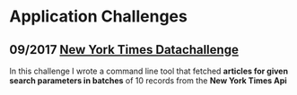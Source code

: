 # Application Challenges

## 09/2017 [New York Times Datachallenge](https://github.com/sabinem/nytimes_challenge)
In this challenge I wrote a command line tool that fetched **articles for given search parameters in batches** of 10 records from the **New York Times Api** 
